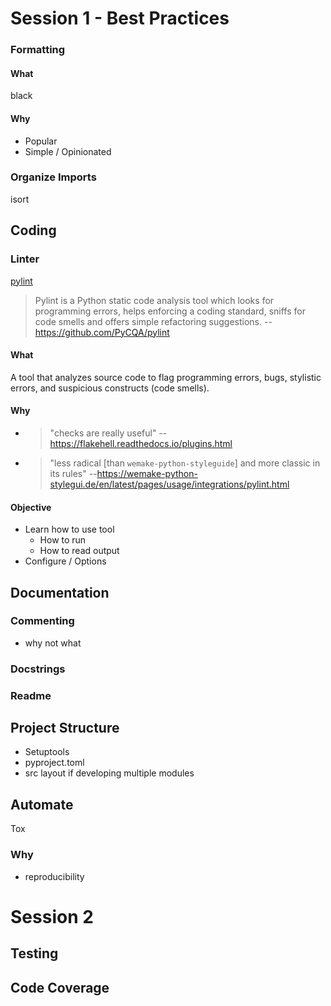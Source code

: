 # Session 1 - Best Practices

### Formatting
#### What
black
#### Why
* Popular
* Simple / Opinionated

### Organize Imports
isort

## Coding
### Linter
[pylint](https://www.pylint.org/)
> Pylint is a Python static code analysis tool which looks for programming errors, helps enforcing a coding standard, sniffs for code smells and offers simple refactoring suggestions. --https://github.com/PyCQA/pylint
#### What
A tool that analyzes source code to flag programming errors, bugs, stylistic errors, and suspicious constructs (code smells).
#### Why
* > "checks are really useful" --https://flakehell.readthedocs.io/plugins.html
* > "less radical [than `wemake-python-styleguide`] and more classic in its rules" --https://wemake-python-stylegui.de/en/latest/pages/usage/integrations/pylint.html

#### Objective
* Learn how to use tool
	* How to run
	* How to read output
* Configure / Options

## Documentation

### Commenting
* why not what

### Docstrings

### Readme

## Project Structure
* Setuptools
* pyproject.toml
* src layout
   if developing multiple modules

## Automate
Tox

### Why
* reproducibility

# Session 2
## Testing
## Code Coverage
<!--stackedit_data:
eyJoaXN0b3J5IjpbLTEwMTY3Nzg5ODUsLTIxMDU1MzgxNzMsLT
g5NDg4MTUyMywxMzE5NjkwNDg0LDQ5NTk5NTExNSwxNzY5NDEx
ODg5LC01NDI0MzUwNzddfQ==
-->